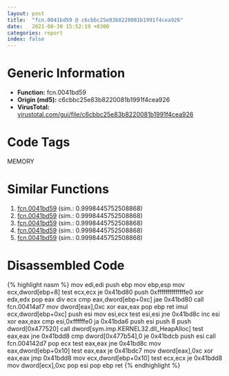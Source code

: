 ```yaml
---
layout: post
title:  "fcn.0041bd59 @ c6cbbc25e83b8220081b1991f4cea926"
date:   2021-08-30 15:52:19 +0300
categories: report
index: false
---
```


# Generic Information
- **Function:** fcn.0041bd59
- **Origin (md5):** c6cbbc25e83b8220081b1991f4cea926
- **VirusTotal:** [virustotal.com/gui/file/c6cbbc25e83b8220081b1991f4cea926][virustotal_ref]

# Code Tags
<span class="tag" id="MEMORY">MEMORY</span>


# Similar Functions

1. [fcn.0041bd59][similar_1_ref] (sim.: 0.9998445752508868)
2. [fcn.0041bd59][similar_2_ref] (sim.: 0.9998445752508868)
3. [fcn.0041bd59][similar_3_ref] (sim.: 0.9998445752508868)
4. [fcn.0041bd59][similar_4_ref] (sim.: 0.9998445752508868)
5. [fcn.0041bd59][similar_5_ref] (sim.: 0.9998445752508868)


# Disassembled Code

{% highlight nasm %}
mov edi,edi
push ebp
mov ebp,esp
mov ecx,dword[ebp+8]
test ecx,ecx
je 0x41bd80
push 0xffffffffffffffe0
xor edx,edx
pop eax
div ecx
cmp eax,dword[ebp+0xc]
jae 0x41bd80
call fcn.00414af7
mov dword[eax],0xc
xor eax,eax
pop ebp
ret 
imul ecx,dword[ebp+0xc]
push esi
mov esi,ecx
test esi,esi
jne 0x41bd8c
inc esi
xor eax,eax
cmp esi,0xffffffe0
ja 0x41bda6
push esi
push 8
push dword[0x477520]
call dword[sym.imp.KERNEL32.dll_HeapAlloc]
test eax,eax
jne 0x41bdd8
cmp dword[0x477b54],0
je 0x41bdcb
push esi
call fcn.004142d7
pop ecx
test eax,eax
jne 0x41bd8c
mov eax,dword[ebp+0x10]
test eax,eax
je 0x41bdc7
mov dword[eax],0xc
xor eax,eax
jmp 0x41bdd8
mov ecx,dword[ebp+0x10]
test ecx,ecx
je 0x41bdd8
mov dword[ecx],0xc
pop esi
pop ebp
ret 
{% endhighlight %}


[similar_1_ref]: /report/fcn.0041bd59@e83552e81a6f265fd7baa50402d3d47d
[similar_2_ref]: /report/fcn.0041bd59@146b14fc12cf789043a79d4f548a23bf
[similar_3_ref]: /report/fcn.0041bd59@0c9813ad67afad78a02241f0c1f94624
[similar_4_ref]: /report/fcn.0041bd59@38222995e97af76fefbfcbebfb4f9df6
[similar_5_ref]: /report/fcn.0041bd59@d541529cc6883f61d162f4cf432d3cb8
[virustotal_ref]: https://www.virustotal.com/gui/file/c6cbbc25e83b8220081b1991f4cea926
